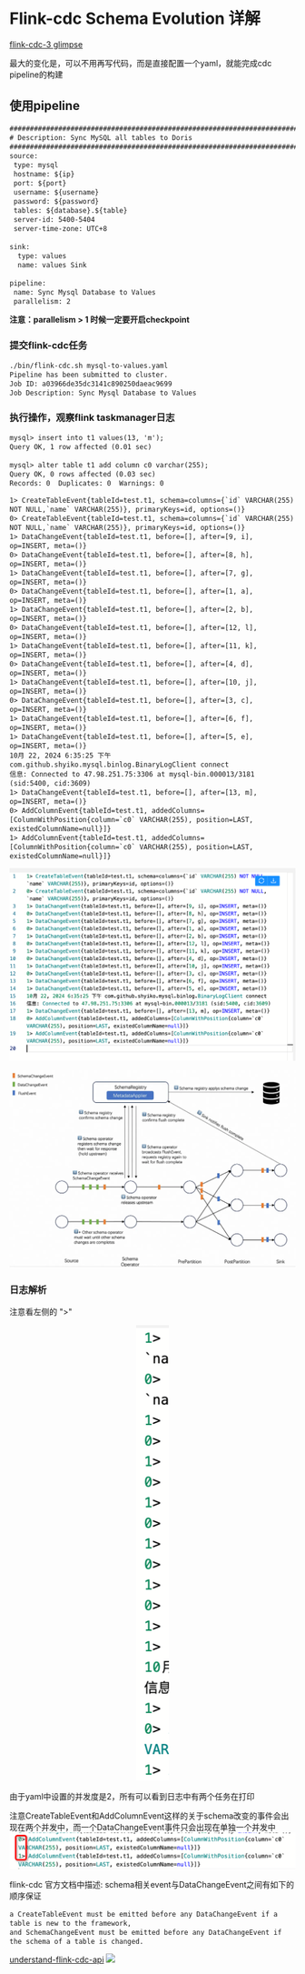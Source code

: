 # Flink-cdc Schema Evolution 详解


[flink-cdc-3 glimpse](https://medium.com/@ipolyzos_/a-glimpse-into-flink-cdc-3-0-a985fb5895a5)

最大的变化是，可以不用再写代码，而是直接配置一个yaml，就能完成cdc pipeline的构建
## 使用pipeline

```
################################################################################
# Description: Sync MySQL all tables to Doris
################################################################################
source:
 type: mysql
 hostname: ${ip}
 port: ${port}
 username: ${username}
 password: ${password}
 tables: ${database}.${table}
 server-id: 5400-5404
 server-time-zone: UTC+8

sink:
  type: values
  name: values Sink

pipeline:
 name: Sync Mysql Database to Values
 parallelism: 2
```
**注意：parallelism > 1 时候一定要开启checkpoint**
### 提交flink-cdc任务
```
./bin/flink-cdc.sh mysql-to-values.yaml
Pipeline has been submitted to cluster.
Job ID: a03966de35dc3141c890250daeac9699
Job Description: Sync Mysql Database to Values
```
### 执行操作，观察flink taskmanager日志
```
mysql> insert into t1 values(13, 'm');
Query OK, 1 row affected (0.01 sec)

mysql> alter table t1 add column c0 varchar(255);
Query OK, 0 rows affected (0.03 sec)
Records: 0  Duplicates: 0  Warnings: 0
```

```
1> CreateTableEvent{tableId=test.t1, schema=columns={`id` VARCHAR(255) NOT NULL,`name` VARCHAR(255)}, primaryKeys=id, options=()}
0> CreateTableEvent{tableId=test.t1, schema=columns={`id` VARCHAR(255) NOT NULL,`name` VARCHAR(255)}, primaryKeys=id, options=()}
1> DataChangeEvent{tableId=test.t1, before=[], after=[9, i], op=INSERT, meta=()}
0> DataChangeEvent{tableId=test.t1, before=[], after=[8, h], op=INSERT, meta=()}
1> DataChangeEvent{tableId=test.t1, before=[], after=[7, g], op=INSERT, meta=()}
0> DataChangeEvent{tableId=test.t1, before=[], after=[1, a], op=INSERT, meta=()}
1> DataChangeEvent{tableId=test.t1, before=[], after=[2, b], op=INSERT, meta=()}
0> DataChangeEvent{tableId=test.t1, before=[], after=[12, l], op=INSERT, meta=()}
1> DataChangeEvent{tableId=test.t1, before=[], after=[11, k], op=INSERT, meta=()}
0> DataChangeEvent{tableId=test.t1, before=[], after=[4, d], op=INSERT, meta=()}
1> DataChangeEvent{tableId=test.t1, before=[], after=[10, j], op=INSERT, meta=()}
0> DataChangeEvent{tableId=test.t1, before=[], after=[3, c], op=INSERT, meta=()}
1> DataChangeEvent{tableId=test.t1, before=[], after=[6, f], op=INSERT, meta=()}
1> DataChangeEvent{tableId=test.t1, before=[], after=[5, e], op=INSERT, meta=()}
10月 22, 2024 6:35:25 下午 com.github.shyiko.mysql.binlog.BinaryLogClient connect
信息: Connected to 47.98.251.75:3306 at mysql-bin.000013/3181 (sid:5400, cid:3609)
1> DataChangeEvent{tableId=test.t1, before=[], after=[13, m], op=INSERT, meta=()}
0> AddColumnEvent{tableId=test.t1, addedColumns=[ColumnWithPosition{column=`c0` VARCHAR(255), position=LAST, existedColumnName=null}]}
1> AddColumnEvent{tableId=test.t1, addedColumns=[ColumnWithPosition{column=`c0` VARCHAR(255), position=LAST, existedColumnName=null}]}
```

![](img/image.png)

![](img/1.webp)

### 日志解析
注意看左侧的 ">"

<div align=center>
	<img src="img/image1.png"/>
</div>

由于yaml中设置的并发度是2，所有可以看到日志中有两个任务在打印

注意CreateTableEvent和AddColumnEvent这样的关于schema改变的事件会出现在两个并发中，而一个DataChangeEvent事件只会出现在单独一个并发中
![](img/image2.png)

flink-cdc 官方文档中描述: schema相关event与DataChangeEvent之间有如下的顺序保证
```
a CreateTableEvent must be emitted before any DataChangeEvent if a table is new to the framework, 
and SchemaChangeEvent must be emitted before any DataChangeEvent if the schema of a table is changed. 
```
[understand-flink-cdc-api](https://nightlies.apache.org/flink/flink-cdc-docs-release-3.2/docs/developer-guide/understand-flink-cdc-api/)
![](image3.png)